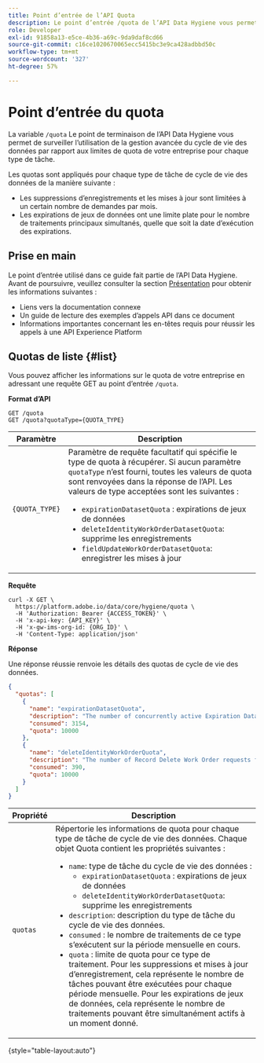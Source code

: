 ```yaml
---
title: Point d’entrée de l’API Quota
description: Le point d’entrée /quota de l’API Data Hygiene vous permet de surveiller l’utilisation de la gestion avancée du cycle de vie des données par rapport aux limites mensuelles des quotas pour chaque type de tâche.
role: Developer
exl-id: 91858a13-e5ce-4b36-a69c-9da9daf8cd66
source-git-commit: c16ce1020670065ecc5415bc3e9ca428adbbd50c
workflow-type: tm+mt
source-wordcount: '327'
ht-degree: 57%

---
```


# Point d’entrée du quota

La variable `/quota` Le point de terminaison de l’API Data Hygiene vous permet de surveiller l’utilisation de la gestion avancée du cycle de vie des données par rapport aux limites de quota de votre entreprise pour chaque type de tâche.

Les quotas sont appliqués pour chaque type de tâche de cycle de vie des données de la manière suivante :

* Les suppressions d’enregistrements et les mises à jour sont limitées à un certain nombre de demandes par mois.
* Les expirations de jeux de données ont une limite plate pour le nombre de traitements principaux simultanés, quelle que soit la date d’exécution des expirations.

## Prise en main

Le point d’entrée utilisé dans ce guide fait partie de lʼAPI Data Hygiene. Avant de poursuivre, veuillez consulter la section [Présentation](./overview.md) pour obtenir les informations suivantes :

* Liens vers la documentation connexe
* Un guide de lecture des exemples d’appels API dans ce document
* Informations importantes concernant les en-têtes requis pour réussir les appels à une API Experience Platform

## Quotas de liste {#list}

Vous pouvez afficher les informations sur le quota de votre entreprise en adressant une requête GET au point d’entrée `/quota`.

**Format d’API**

```http
GET /quota
GET /quota?quotaType={QUOTA_TYPE}
```

| Paramètre | Description |
| --- | --- |
| `{QUOTA_TYPE}` | Paramètre de requête facultatif qui spécifie le type de quota à récupérer. Si aucun paramètre `quotaType` n’est fourni, toutes les valeurs de quota sont renvoyées dans la réponse de l’API. Les valeurs de type acceptées sont les suivantes :<ul><li>`expirationDatasetQuota` : expirations de jeux de données</li><li>`deleteIdentityWorkOrderDatasetQuota`: supprime les enregistrements</li><li>`fieldUpdateWorkOrderDatasetQuota`: enregistrer les mises à jour</li></ul> |

**Requête**

```shell
curl -X GET \
  https://platform.adobe.io/data/core/hygiene/quota \
  -H 'Authorization: Bearer {ACCESS_TOKEN}' \
  -H 'x-api-key: {API_KEY}' \
  -H 'x-gw-ims-org-id: {ORG_ID}' \
  -H 'Content-Type: application/json'
```

**Réponse**

Une réponse réussie renvoie les détails des quotas de cycle de vie des données.

```json
{
  "quotas": [
    {
      "name": "expirationDatasetQuota",
      "description": "The number of concurrently active Expiration Dataset Delete Work Order requests for the organization.",
      "consumed": 3154,
      "quota": 10000
    },
    {
      "name": "deleteIdentityWorkOrderQuota",
      "description": "The number of Record Delete Work Order requests for the organization for this month.",
      "consumed": 390,
      "quota": 10000
    }
  ]
}
```

| Propriété | Description |
| --- | --- |
| `quotas` | Répertorie les informations de quota pour chaque type de tâche de cycle de vie des données. Chaque objet Quota contient les propriétés suivantes :<ul><li>`name`: type de tâche du cycle de vie des données :<ul><li>`expirationDatasetQuota` : expirations de jeux de données</li><li>`deleteIdentityWorkOrderDatasetQuota`: supprime les enregistrements</li></ul></li><li>`description`: description du type de tâche du cycle de vie des données.</li><li>`consumed` : le nombre de traitements de ce type s’exécutent sur la période mensuelle en cours.</li><li>`quota` : limite de quota pour ce type de traitement. Pour les suppressions et mises à jour d’enregistrement, cela représente le nombre de tâches pouvant être exécutées pour chaque période mensuelle. Pour les expirations de jeux de données, cela représente le nombre de traitements pouvant être simultanément actifs à un moment donné.</li></ul> |

{style="table-layout:auto"}
